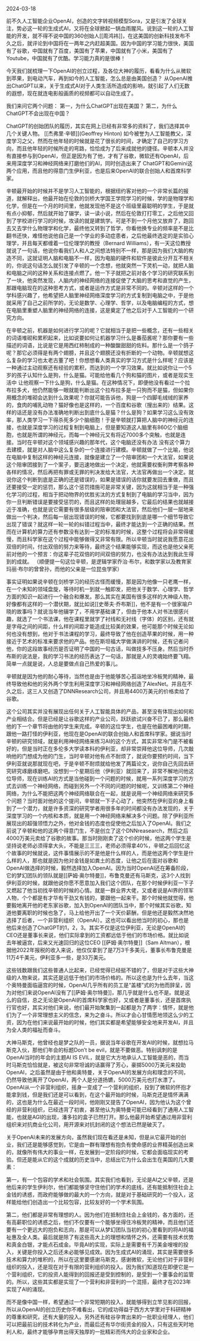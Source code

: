 2024-03-18

前不久人工智能企业OpenAI，创造的文字转视频模型Sora，又是引发了全球关注，势必这一轮的生成式AI，又将在全球掀起一锅血雨腥风。说到这一轮的人工智能的开发，就不得不说中国的360创始人[[周鸿祎]]，在这美国的创新科技发布不久之后，就评论到中国将在一两年之内赶超美国。因为中国的学习能力很快，美国有了谷歌，中国就有了百度，美国有了苹果，中国就有了小米，美国有了Youtube，中国就有了优酷。学习能力真的是很棒！

今天我们就梳理一下OpenAI的创立过程，及各位大神的履历，看看为什么从微软到苹果，到电动汽车，再到如今的人工智能，怎么总是由美国创造？
从OpenAI推出ChatGPT以来，关于生成式AI对于人类生活所造成的影响，就引起了人们无数的遐想，现在就连电影般画质的视频都可以自动生成了。

我们来问它两个问题：
第一，为什么ChatGPT出现在美国？
第二，为什么ChatGPT不会出现在中国？

ChatGPT的创始团队的履历，其实在网上已经有非常多的资料了，我们选择其中几个关键人物。
[[杰弗里·辛顿]](Geoffrey Hinton) 如今被誉为人工智能教父，深度学习之父，然而在他年轻的时候就是花了很长的时间，才确定了自己的学习方向，而且他年轻的时候所走的弯路，恰恰成为了后来成就他的捷径。辛顿本人并没有直接参与到OpenAI，但正是因为有了他，才有了谷歌，微软还有OpenAI，后来用深度学习和神经网络来打磨他们的AI，同时创造出来了 ChatGPT和Gemini这两个应用，而且他的得意门生伊利亚，也是后来OpenAI的联合创始人和首席科学家。

辛顿最开始的时候并不是学习人工智能的，根据纽约客对他的一个非常长篇的报道，就解释出，他最开始在伦敦的剑桥大学国王学院学习的时候，学的是物理学和化学，但是在一个月的时间里，他就发现他不是这个班级里最聪明的学生，于是就有点小抑郁，然后就开始了辍学，读一读小说，然后在伦敦打打零工，之后他又回到了学校进行学习的时候，攻读的就是建筑学。可是不到一个月他又放弃了，跑回去又去学什么物理学和化学，最终他又转到了哲学，你看他换专业的频率是不是比翻书还快，难怪他说他自己是一个学业的多动症患者，之后他最终选定的是实验心理学，并且每天都缠着一位伦理学的教授（Bernard Williams），有一天这位教授就说了一句话，他说你看我们人和人之间想法特别不一样，那是因为我们大脑的构造不同，这就证明人脑和电脑不一样，因为电脑的硬件和软件是彼此分开互不相关的，你说这句话怎么就引发了辛顿的一个念想，他就突然一下灵机一动，就把人脑和电脑之间的这种关系和连接点燃了。他一下子就把之前对各个学习的研究联系到了一块，他突然发现，人脑内的神经网络的连接促使了大脑的思考和直觉的产生，那跟电脑现在的这种思考方式，或者是运作方式是非常不同的。辛顿对这样的一个学科感兴趣了，他希望把人脑里神经网络深度学习的方式复制到电脑之中，于是他就采用了自己之前所学的，无论是数学、心理学、哲学，以及电脑编程的方式，想在电脑里重塑人脑里的神经网络的连接，这是奠定了他之后对于人工智能的一个研究方向。

在辛顿之前，机器是如何进行学习的呢？它就相当于是把一些概念，还有一些相关的词语堆砌和累积起来，比如说要如何让机器学习什么是番茄酱呢？那你要有一些描述的词语，比说是它是用西红柿制成的一种酸酸甜甜的佐料。那什么是一个鸽子呢？那它必须得是有两个翅膀，并且这个翅膀还没有折断的一个动物。辛顿就想这么复杂的学习也太老古董了吧！你想想看人类真实的学习方式是什么样呢？应该是一种通过主动观察还有经验的累积，而达到的一个学习效果。就比如说你让一个5岁的孩子认知什么是狗，什么是猫。可能给他看几个狗和猫的图片，或者是现实生活中 让他观察一下什么是狗，什么是猫。在这种情况下，即便他没有看过一个拉布拉多犬，他仍然能够一眼就能判断出这个拉布拉多是一只狗而不是猫，但如果你用概念的堆砌会达到什么效果呢？你就可能告诉他，狗是一个四脚毛绒绒的家养的，食肉的哺乳动物？猫好像也是这样的，一个百度和谷歌（搜出来的）结果。这样的话还是没有办法准确地判断出到底什么是猫？什么是狗？如果学习这么没有效率，那人类学习一下得杀死多少个脑细胞！于是辛顿就打算把人脑中的神经元的连接，也就是深度学习的过程复制到电脑上，但是要知道这人脑里有860亿个脑细胞，也就是所谓的神经元，而每一个神经元又有将近7000多个突触，也就是连接。当时在辛顿对这个领域感兴趣的那年代，这个电脑还没有办法 没有这个算力去建模，就是对人脑中这么复杂的一个连接进行建模。辛顿就做了一个比喻，他说在电脑中复制这样的神经元连接，就像是建立了一个陪审团和一个大法官，如果说这个陪审团接到了一个案子，要迅速地做出一个决定，他就需要权衡利弊考察各种各样的情况，然后再把有罪或无罪的判决发给大法官，大法官再做出一个决定。就说你这个判断到底是正确的还是错误的，如果是错误的话你就要发回去重做，而且还要接受一定的惩罚，那么这个惩罚措施可是非常关键，因为这就相当于是一种强化学习的过程，相当于把动物界的优胜劣汰的方式复制到了电脑的学习当中，因为你一旦判断错误是要接受惩罚的，而且这样的处理层越多，它最后的结果也就越接近于准确，也就是说它需要有很多层级的陪审团和大法官，然后他们一层一层地来做出一个判决，然后每一层出现错误的时候，它都要找到到底是哪一个细节导致它出现了错误？就这样一轮一轮的纠错过程当中，最终才能达到一个正确的结果。然而在计算机的算力还有参数没有达到一定的标准的时候，这整个过程将会非常得缓慢，而且科学家在这个过程中能够做得又非常有限。所以辛顿当时就说我愿意花出双倍的时间，付出双倍的努力来等待，最终这个结果能够实现，而这也是他父亲死前对他的一个预言：你这辈子花双倍的时间双倍的努力，也没有办法达到我此生得到的成就。
（顺便提一句这位辛顿，是逻辑学家乔治·布尔，和数学家以及教育家玛丽·布尔的曾曾孙，而他的父亲是一位昆虫学家）

事实证明如果说辛顿在剑桥学习的经历古怪而缓慢，那是因为他像一只老鹰一样，在一个未知的领域盘旋，等待时机一到就一触即发，把他关于数学、心理学、哲学方面的知识一起进行一个融合和爆发。那么其实在美国有很多这样的大神级人物，好像都有这样的一个潜伏期，就比如说[[史蒂夫·乔布斯]]，他不是有一个很家喻户晓的故事吗？就说当年他辍学了，不用学基础课了，但由于他本人对书法很感兴趣，就选了一个书法课，他在课程里就学了衬线和无衬线（字体）的区别，还有就是字母之间的间距，什么样的间距才能造成比较美的效果，他可能那个时候无论如何也没有想到，他对于书法课程的学习，最终导致了他在创造苹果的时候，用一种接近于艺术的标准来要求他的产品。他在斯坦福大学做演讲的时候，还有记者问他，你的这段故事经历是否证明了中国的一句古话，叫做技多不压身。然后当时乔布斯的说法是，我的学习书法的经历表达了一句话，那就是人的灵魂始终要飞翔。简单一点就是说，人总是要做点自己热爱的事儿。

辛顿就是因为他的耐心等待，当然也是由于他能够苦心孤诣地坐冷板凳的精神，最终导致他和他的另外两个学生利用深度学习和神经网络创造了AlexNet。并且在不久之后，这三人又创造了DNNResearch公司，并且用4400万美元的价格卖给了谷歌。

这个公司其实并没有展现出任何关于人工智能具体的产品，甚至没有体现出如何和产业相结合。但是已经是让谷歌这样的产业公司，跃跃欲试兴奋不已了，那么最终他的下一个章节将由他的学生来完成。辛顿的这位学生，也是在他最困难的时期，跟他一路打怪的伊利亚，他现在是OpenAI的联合创始人和首席科学家。据说当时辛顿的研究领域，就是利用神经网络来练习AI的这个方式，其实非常冷门是不被看好的，但是当时正在多伦多大学读本科的伊利亚，却非常崇拜他这位导师，几次敲响他的门想成为他的门生，当时辛顿对他有点不耐烦了，就说你要预约时间，当下伊利亚就说那就现在吧，于是辛顿不耐烦就给他发了两篇论文，说你自己先回去研究研究琢磨琢磨吧。没想到一个星期后他（伊利亚）就回来了，非常不解地问他这位导师，现在训练AI的方式是当他碰到一个问题的时候，就用一系列深度学习的方式去训练一个神经网络，而碰到另外一个不同的问题的时候呢，又训练第二个神经网络，为什么不能把这两个神经网络联合在一起，就是说用一个神经网络来研究多个问题？当时面对他的这个提问，辛顿就一下子心动了，他突然在伊利亚的身上看到了一个潜力，就是许多资深的研究学者用很多年的时间都没有办法发现的，关于深度学习的一个内核和本质，就是用一个神经网络来解决多个问题。除了伊利亚所展现出的超强领悟力之外，他对金钱的态度也促使他之后加入了OpenAI。我们之前说了辛顿和他的这两个得意门生，不是创立了这个DNNreasearch，然后之后4000万美元卖给了谷歌的故事。那当时刚刚卖了这个价的时候，他这两个学生是坚持说老师必须得拿大头，不能是三三三，老师必须得拿40%，辛顿之后回忆这个故事的时候就说，这件事情展示的不是他是什么样的人，而是他这两个学生是什么样的人，那也就是因为他对金钱是如粪土的态度，让他之后在面对谷歌和OpenAI做选择的时候，毅然选择加入OpenAI。因为当时OpenAI还在筹备阶段，它的梦幻团队的领队就是[[萨姆·奥尔特曼]]，布鲁克曼还有马斯克，这3个人找到伊利亚的时候，就跟他说你愿不愿意加入我们这个团队，在那个时候伊利亚一下子又燃起了他当初找辛顿的时候的心情。就是一群业界大佬，又或者说是AI界的领军人物，个个都是有才华有干劲又有钱的，要跟他一起来干。那个时候他就觉得，他要毅地离开他的老东家谷歌，加入到OpenAI的团队当中，那个时候其实谷歌，知道他要离职的时候也急了，马上给他开出了一个天价薪酬，但是他还是毅然决然地选择了后者，一个非营利组织（OpenAI）。这也可以看出他当时的初心，那也是他后来创造了ChatGPT的1，2，3。其实不仅是这位伊利亚，无论是OpenAI的CEO还是董事长来说，他们实际拿到的工资都远低于他们的市场价格。就比如说去年被逼宫，后来又光速回归的这位CEO [[萨姆·奥尔特曼]]（Sam Altman），根据他2022年报税的收入来说，他仅仅拿到了是7万3千多美元，董事长布鲁克曼是11万4千美元，伊利亚多一些，是33万美元。

这些钱数跟我们这些普通人比起来，已经觉得已经挺不错的了，但是对于这些大神级的人物来说，其实还是远低于他们的市场价格的。所以这也是为什么去年，当这个奥特曼面临逼宫的时候，OpenAI几乎所有的员工是“盖楼”式的为他而辞呈，因为对他们来说OpenAI没有了[[萨姆·奥尔特曼]]，那几乎就是什么也不是。就是这么的自信，总之无论是OpenAI的首席科学家也好，又或者是董事长，还是首席执行官也好，其实对他们来说，他们最开始聚集到一起都是为了两字：情怀，就是他们为了一个非常理想主义的信念，来为之奋斗。所以才会心甘情愿地领这么少的工资，因为在他们来说最开始的时候，他们其实都是希望能够安全地来开发AI，并且为全人类的福祉而奋斗。

大神马斯克，他曾经也是梦之队的一员，据说当年谷歌在开发AI的时候，就想拉马斯克入伙，那他们年会的标题Don’t be evil，就是不要做恶。特别讽刺的是OpenAI当时的年会的主题AI IS EVIL，就是它大方地承认人工智能是恶的，而当时马斯克恰恰就是，被这句非常坦诚的话赢得了芳心，豪掷5000万美元来投助OpenAI，之后虽然是由于他和奥特曼，关于OpenAI的发展方向和理念的不同，仍然导致他离开了OpenAI，两个人是分道扬镳，5000万美元也打水漂了。OpenAI从一个非营利组织，摇身一变成了一个营利的组织，投到了微软的怀抱才能拿到钱，但是我们还是可以看到，在这个最开始的时候，马斯克还是情怀满满的，这也是为什么在最近一段时间，他刚刚又提告了OpenAI，因为他认为这个曾经的非营利组织，已经违背了初衷，甚至他认为奥特曼可能已经看到了通用人工智能，也就是AGI的出现，潘多拉的盒子已然打开。那么他最开始希望通过用非营利组织来对抗商业化公司，用开源来对抗封闭的这个想法已然是破灭了。

关于OpenAI未来的发展方向，虽然我们现在看还是未知，但是从它最开始的创业，我们还是能够感觉到，它是由一群有理想有抱负有使命感的业界精英创造出来的，就像所有伟大的事业一样，在发展到一定阶段的时候，它都会面临现实的考验。但还是能从它的这个成就的历史当中，总结出它为什么会出生在美国的几大要素：

第一，有一个包容的学术和社会氛围。其实我们也看到，无论是AI之父辛顿，还是他后来的学生伊利尔，他们都能够坚守住他们的学术的底线，还有能抵制住社会上金钱的诱惑，而政府能够做的最大的一个方向，就是对于基础研究的一个投入，这样能给他们创造出一个比较包容，比较友好的一个学术氛围。

第二，他们都是非常有理想的人。因为他们在抵制住社会上金钱的，各方面的，还有高薪职位的诱惑之后，他们不仅要有一个能够坐得住冷板凳的精神，而且他们还要有一个更远大的抱负和志向，那是可以从梦幻团队当初的初心里看到的将AI的福祉惠及全人类。最后就是除了有这些高大上的理想和情怀之外，还需要有技术优势和真金白银，才能点石成金。毕竟AI的实现，实际上是需要有千万美金嗖嗖的投入，关键是你投入之后还未必能够见成效。因为生成式AI的涌现，其实是需要很多技术和算力的堆积的，所以在这里要感谢马斯克，感谢微软，无论他们对于非营利组织的投入，还是现在对于有限的营利组织的投入。因为我们知道现在即便它是一个营利组织，它的投资人能得到的回报还是受到控制的，是受到一个董事会的监管的。所以，这些其实都是实现了一个营利和非营利的一个混搭，最终才在2023年实现了AI的涌现。

而不是像中国一样，希望通过一个非常短期的投入，就能够得到立竿见影的回报，所以从OpenAI的创立历史你不难看出，它的成功得益于西方大学里对于科研精神的尊重和研究，还有大量的投入。另外还有硅谷孕育出来的一批职业经理人，他们可以把最前沿的技术转化为产业，而最后还有华尔街资金的投入，只有这些天时地利人和，最终才能够孕育出得天独厚的一批精彩而伟大的企业家和企业。